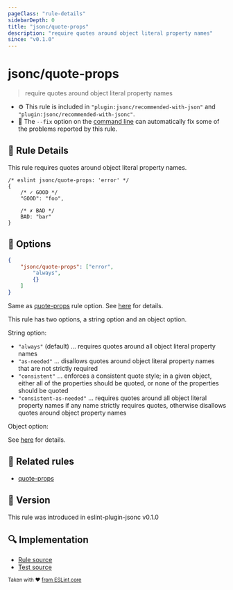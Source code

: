 ```yaml
---
pageClass: "rule-details"
sidebarDepth: 0
title: "jsonc/quote-props"
description: "require quotes around object literal property names"
since: "v0.1.0"
---
```


# jsonc/quote-props

> require quotes around object literal property names

- :gear: This rule is included in `"plugin:jsonc/recommended-with-json"` and `"plugin:jsonc/recommended-with-jsonc"`.
- :wrench: The `--fix` option on the [command line](https://eslint.org/docs/user-guide/command-line-interface#fixing-problems) can automatically fix some of the problems reported by this rule.

## :book: Rule Details

This rule requires quotes around object literal property names.

<eslint-code-block fix>

<!-- eslint-skip -->

```json5
/* eslint jsonc/quote-props: 'error' */
{
    /* ✓ GOOD */
    "GOOD": "foo",

    /* ✗ BAD */
    BAD: "bar"
}
```

</eslint-code-block>

## :wrench: Options

```json
{
    "jsonc/quote-props": ["error",
        "always",
        {}
    ]
}
```

Same as [quote-props] rule option. See [here](https://eslint.org/docs/rules/quote-props#options) for details.

This rule has two options, a string option and an object option.

String option:

- `"always"` (default) ... requires quotes around all object literal property names
- `"as-needed"` ... disallows quotes around object literal property names that are not strictly required
- `"consistent"` ... enforces a consistent quote style; in a given object, either all of the properties should be quoted, or none of the properties should be quoted
- `"consistent-as-needed"` ... requires quotes around all object literal property names if any name strictly requires quotes, otherwise disallows quotes around object property names

Object option:

See [here](https://eslint.org/docs/rules/quote-props#options) for details.

## :couple: Related rules

- [quote-props]

[quote-props]: https://eslint.org/docs/rules/quote-props

## :rocket: Version

This rule was introduced in eslint-plugin-jsonc v0.1.0

## :mag: Implementation

- [Rule source](https://github.com/ota-meshi/eslint-plugin-jsonc/blob/master/lib/rules/quote-props.ts)
- [Test source](https://github.com/ota-meshi/eslint-plugin-jsonc/blob/master/tests/lib/rules/quote-props.ts)

<sup>Taken with ❤️ [from ESLint core](https://eslint.org/docs/rules/quote-props)</sup>

